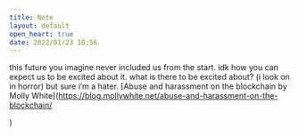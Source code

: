 ```yaml
---
title: Note
layout: default
open_heart: true
date: 2022/01/23 18:56
---
```


this future you imagine never included us from the start. idk how you can expect us to be excited about it. what is there to be excited about? (i look on in horror) but sure i’m a hater. [Abuse and harassment on the blockchain by Molly White](https://blog.mollywhite.net/abuse-and-harassment-on-the-blockchain/

)
